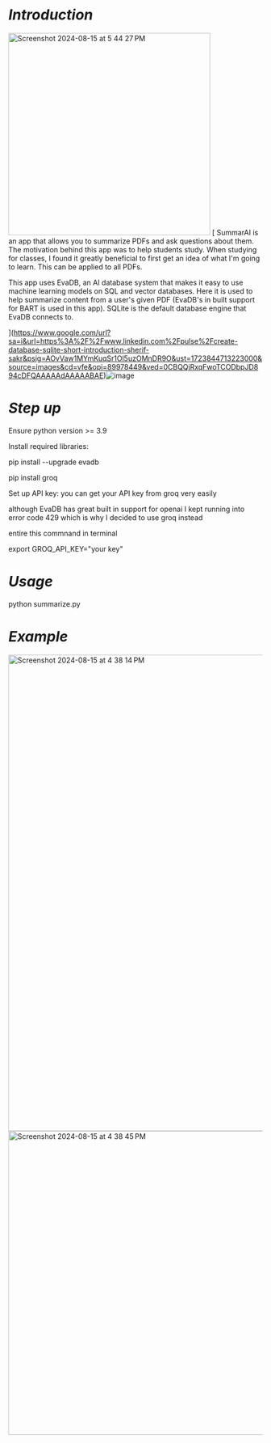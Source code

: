 # *Introduction*
<img width="400" alt="Screenshot 2024-08-15 at 5 44 27 PM" src="https://github.com/user-attachments/assets/57baf3de-2513-4bbe-8acd-943af0592239">
[
SummarAI is an app that allows you to summarize PDFs and ask questions about them. The motivation behind this app was to help students study. When studying for classes,
I found it greatly beneficial to first get an idea of what I'm going to learn. This can be applied to all PDFs. 

This app uses EvaDB, an AI database system that makes it easy to use machine learning models on SQL and vector databases. Here it is used to help summarize content 
from a user's given PDF (EvaDB's in built support for BART is used in this app). SQLite is the default database engine that EvaDB connects to. 

](https://www.google.com/url?sa=i&url=https%3A%2F%2Fwww.linkedin.com%2Fpulse%2Fcreate-database-sqlite-short-introduction-sherif-sakr&psig=AOvVaw1MYmKuqSr1Ol5uzOMnDR9O&ust=1723844713223000&source=images&cd=vfe&opi=89978449&ved=0CBQQjRxqFwoTCODbpJD894cDFQAAAAAdAAAAABAE)![image](https://github.com/user-attachments/assets/46fba8bb-8299-48dd-b143-845c1d1c66dc)

# *Step up*
Ensure python version >= 3.9

Install required libraries: 

pip install --upgrade evadb

pip install groq

Set up API key: 
you can get your API key from groq very easily 

although EvaDB has great built in support for openai I kept running into error code 429 which is why I decided to use groq instead 

entire this commnand in terminal 

export GROQ_API_KEY="your key"

# *Usage*

python summarize.py 

# *Example*
<img width="942" alt="Screenshot 2024-08-15 at 4 38 14 PM" src="https://github.com/user-attachments/assets/22395c0e-36e5-4e97-acd9-123d383a9456">
<img width="601" alt="Screenshot 2024-08-15 at 4 38 45 PM" src="https://github.com/user-attachments/assets/57062694-33e1-4a5f-9f36-54abdf2c00c6">













